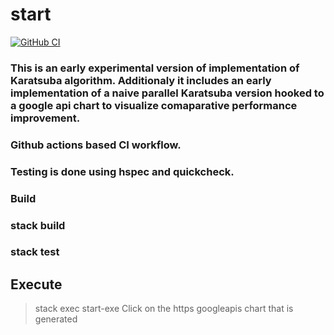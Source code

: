 # start
[![GitHub CI](https://github.com/ThreeEyedGod/Start/workflows/CI/badge.svg)](https://github.com/ThreeEyedGod/Start/actions)

### This is an early experimental version of implementation of Karatsuba algorithm. Additionaly it includes an early implementation of a naive parallel Karatsuba version hooked to a google api chart to visualize comaparative performance improvement.

### Github actions based CI workflow.
### Testing is done using hspec and quickcheck.

### Build
### stack build
### stack test

## Execute
> stack exec start-exe
Click on the https googleapis chart that is generated 